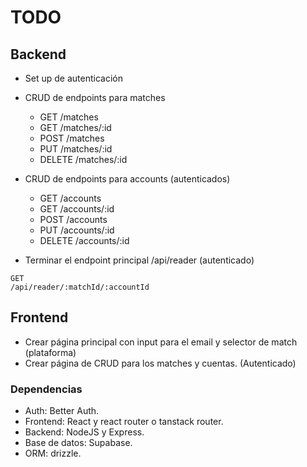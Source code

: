 # TODO

## Backend
- Set up de autenticación
- CRUD de endpoints para matches
  - GET /matches
  - GET /matches/:id
  - POST /matches
  - PUT /matches/:id
  - DELETE /matches/:id

- CRUD de endpoints para accounts (autenticados)
  - GET /accounts
  - GET /accounts/:id
  - POST /accounts
  - PUT /accounts/:id
  - DELETE /accounts/:id

- Terminar el endpoint principal /api/reader (autenticado)
```
GET
/api/reader/:matchId/:accountId
```

## Frontend
- Crear página principal con input para el email y selector de match (plataforma)
- Crear página de CRUD para los matches y cuentas. (Autenticado)


### Dependencias
- Auth: Better Auth.
- Frontend: React y react router o tanstack router.
- Backend: NodeJS y Express.
- Base de datos: Supabase.
- ORM: drizzle.
